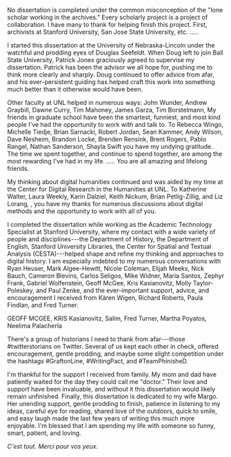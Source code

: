 No dissertation is completed under the common misconception of the "lone 
scholar working in the archives." Every scholarly project is a project of 
collaboration. I have many to thank for helping finish this project.
First, archivists at Stanford University, San Jose State University, etc. .....

I started this dissertation at the University of Nebraska-Lincoln under the 
watchful and prodding eyes of Douglas Seefeldt. When Doug left to join Ball 
State University, Patrick Jones graciously agreed to supervise my 
dissertation. Patrick has been the advisor we all hope for, pushing me to 
think more clearly and sharply. Doug continued to offer advice from afar, and 
his ever-persistent guiding has helped craft this work into something much 
better than it otherwise would have been.

Other faculty at UNL helped in numerous ways: John Wunder, Andrew Graybill,
Dawne Curry, Tim Mahoney,  James Garza, Tim Borstelmann, My friends in graduate
school have been the smartest, funniest, and most kind people I've had the
opportunity to work with and talk to. To Rebecca Wingo, Michelle Tiedje, Brian
Sarnacki, Robert Jordan, Sean Kammer, Andy Wilson, Dave Nesheim, Brandon Locke,
Brenden Rensink, Brent Rogers, Pablo Rangel, Nathan Sanderson, Shayla Swift you
have my undying gratitude. The time we spent together, and continue to spend
together, are among the most rewarding I've had in my life. ..... You are all
amazing and lifelong friends.

My thinking about digital humanities continued and was aided by my time at the
Center for Digital Research in the Humanities at UNL. To Katherine Walter,
Laura Weekly, Karin Dalziel, Keith Nickum, Brian Petlig-Zillig, and Liz Lorang,
, you have my thanks for numerous discussions about digital methods and the
opportunity to work with all of you.

I completed the dissertation while working as the Academic Technology 
Specialist at Stanford University, where my contact with a wide variety of 
people and disciplines---the Department of History, the Department of English, 
Stanford University Libraries, the Center for Spatial and Textual Analysis 
(CESTA)---helped shape and refine my thinking and approaches to digital 
history. I am especially indebted to my numerous conversations with Ryan 
Heuser, Mark Algee-Hewitt, Nicole Coleman, Elijah Meeks, Nick Bauch, Cameron 
Blevins, Carlos Seligos, Mike Widner, Maria Santos, Zephyr Frank, Gabriel 
Wolfenstein, Geoff McGee, Kris Kasianovitz, Molly Taylor-Poleskey, and Paul Zenke, and the 
ever-important support, advice, and encouragement I received from Kären Wigen, Richard 
Roberts, Paula Findlan, and Fred Turner. 

GEOFF MCGEE, KRIS Kasianovitz, Salim, Fred Turner, Martha Poyatos, Neelima Palacherla

There's a group of historians I need to thank from afar---those #twitterstorians on Twitter. Several of us kept each other in check, offered encouragement, gentle prodding, and maybe some slight competition under the hashtags #GraftonLine, #WritingPact, and #TeamPhinisheD.

I'm thankful for the support I received from family. My mom and dad have
patiently waited for the day they could call me "doctor." Their love and
support have been invaluable, and without it this dissertation would likely
remain unfinished.  Finally, this dissertation is dedicated to my wife Margo.
Her unending support, gentle prodding to finish, patience in listening to my
ideas, careful eye for reading, shared love of the outdoors, quick to smile,
and easy laugh made the last few years of writing this much more enjoyable. I'm
blessed that I am spending my life with someone so funny, smart, patient, and
loving.

*C'est tout. Merci pour vos yeux.*
